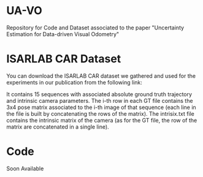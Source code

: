 # UA-VO
Repository for Code and Dataset associated to the paper "Uncertainty Estimation for Data-driven Visual Odometry"

# ISARLAB CAR Dataset

You can download the ISARLAB CAR dataset we gathered and used for the experiments in our publication from the following link:

It contains 15 sequences with associated absolute ground truth trajectory and intrinsic camera parameters. The i-th row in each GT file contains the 3x4 pose matrix associated to the i-th image of that sequence (each line in the file is built by concatenating the rows of the matrix). The intrisix.txt file contains the intrinsic matrix of the camera (as for the GT file, the row of the matrix are concatenated in a single line).

# Code

Soon Available
